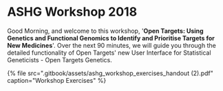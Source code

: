 # ASHG Workshop 2018

Good Morning, and welcome to this workshop, '**Open Targets: Using Genetics and Functional Genomics to Identify and Prioritise Targets for New Medicines**'. Over the next 90 minutes, we will guide you through the detailed functionality of Open Targets' new User Interface for Statistical Geneticists - Open Targets Genetics.

{% file src=".gitbook/assets/ashg\_workshop\_exercises\_handout \(2\).pdf" caption="Workshop Exercises" %}

